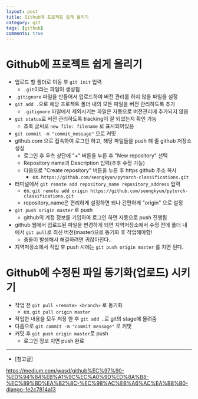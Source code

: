 ```yaml
---
layout: post
title: Github에 프로젝트 쉽게 올리기
category: git
tags: [github]
comments: true
---
```


# Github에 프로젝트 쉽게 올리기
- 업로드 할 폴더로 이동 후 `git init` 입력
  - `.git`이라는 파일이 생성됨
- `.gitignore` 파일을 만들어서 업로드하여 버전 관리를 하지 않을 파일을 설정
- `git add .`으로 해당 프로젝트 폴더 내의 모든 파일을 버전 관리하도록 추가
  - `.gitignore` 파일에서 제외시키는 파일은 자동으로 버전관리에 추가되지 않음
- `git status`로 버전 관리하도록 tracking이 잘 되었는지 확인 가능
  - 초록 글씨로 `new file: filename` 로 표시되어있음
- `git commit -m "commit_message"` 으로 커밋
- github.com 으로 접속하여 로그인 하고, 해당 파일들을 push 해 줄 github 저장소 생성
  - 로그인 후 우측 상단에 "+" 버튼을 누른 후 "New repository" 선택
  - Repository name과 Description 입력(추후 수정 가능)
  - 다음으로 "Create repository" 버튼을 누른 후 https github 주소 복사
    - ex. `https://github.com/seongkyun/pytorch-classifications.git`
- 터미널에서 `git remote add repository_name repository_address` 입력
  - ex. `git remote add origin https://github.com/seongkyun/pytorch-classifications.git`
  - repository_name은 편리하게 설정하면 되나 간편하게 "origin" 으로 설정
- `git push origin master` 로 push
  - github의 계정 정보를 기입하여 로그인 하면 자동으로 push 진행됨
- github 웹에서 업로드된 파일을 변경하게 되면 지역저장소에서 수정 전에 폴더 내에서 `git pull`로 최신 버전(master)으로 동기화 후 작업해야함!
  - 충돌이 발생해서 해결하려면 귀찮아진다..
- 지역저장소에서 작업 후 push 시에는 `git push origin master` 를 치면 된다.

# Github에 수정된 파일 동기화(업로드) 시키기
- 작업 전 `git pull <remote> <branch>` 로 동기화
  - ex. `git pull origin master`
- 작업한 내용을 모두 저장 한 후 `git add .`로 git의 stage에 올려줌
- 다음으로 `git commit -m "commit message"` 로 커밋
- 커밋 후 `git push origin master`로 push
  - 로그인 정보 치면 push 완료

---
- [참고글]

https://medium.com/wasd/github%EC%97%90-%ED%94%84%EB%A1%9C%EC%A0%9D%ED%8A%B8-%EC%89%BD%EA%B2%8C-%EC%98%AC%EB%A6%AC%EA%B8%B0-django-1e2c7814a13
